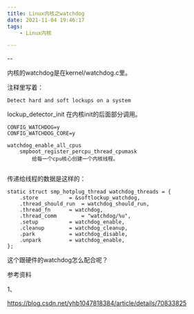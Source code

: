 ```yaml
---
title: Linux内核之watchdog
date: 2021-11-04 19:46:17
tags:
	- Linux内核

---
```


--

内核的watchdog是在kernel/watchdog.c里。

注释里写着：

```
Detect hard and soft lockups on a system
```

lockup_detector_init 在内核init的后面部分调用。

```
CONFIG_WATCHDOG=y
CONFIG_WATCHDOG_CORE=y
```

```
watchdog_enable_all_cpus
	smpboot_register_percpu_thread_cpumask
		给每一个cpu核心创建一个内核线程。
		
```

传递给线程的数据是这样的：

```
static struct smp_hotplug_thread watchdog_threads = {
	.store			= &softlockup_watchdog,
	.thread_should_run	= watchdog_should_run,
	.thread_fn		= watchdog,
	.thread_comm		= "watchdog/%u",
	.setup			= watchdog_enable,
	.cleanup		= watchdog_cleanup,
	.park			= watchdog_disable,
	.unpark			= watchdog_enable,
};
```

这个跟硬件的watchdog怎么配合呢？



参考资料

1、

https://blog.csdn.net/yhb1047818384/article/details/70833825